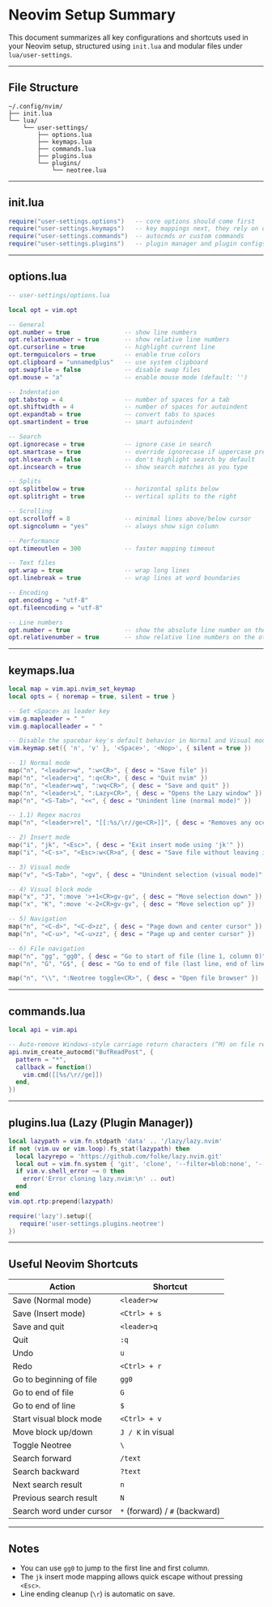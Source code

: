 # Neovim Setup Summary

This document summarizes all key configurations and shortcuts used in your Neovim setup, structured using `init.lua` and modular files under `lua/user-settings`.

---

## File Structure

```
~/.config/nvim/
├── init.lua
└── lua/
    └── user-settings/
        ├── options.lua
        ├── keymaps.lua
        ├── commands.lua
        ├── plugins.lua
        └── plugins/
            └── neotree.lua
```

---

## init.lua

```lua
require("user-settings.options")   -- core options should come first
require("user-settings.keymaps")   -- key mappings next, they rely on options sometimes
require("user-settings.commands")  -- autocmds or custom commands
require("user-settings.plugins")   -- plugin manager and plugin configs come last
```

---

## options.lua

```lua
-- user-settings/options.lua

local opt = vim.opt

-- General
opt.number = true               -- show line numbers
opt.relativenumber = true       -- show relative line numbers
opt.cursorline = true           -- highlight current line
opt.termguicolors = true        -- enable true colors
opt.clipboard = "unnamedplus"   -- use system clipboard
opt.swapfile = false            -- disable swap files
opt.mouse = "a"                 -- enable mouse mode (default: '')

-- Indentation
opt.tabstop = 4                 -- number of spaces for a tab
opt.shiftwidth = 4              -- number of spaces for autoindent
opt.expandtab = true            -- convert tabs to spaces
opt.smartindent = true          -- smart autoindent

-- Search
opt.ignorecase = true           -- ignore case in search
opt.smartcase = true            -- override ignorecase if uppercase present
opt.hlsearch = false            -- don't highlight search by default
opt.incsearch = true            -- show search matches as you type

-- Splits
opt.splitbelow = true           -- horizontal splits below
opt.splitright = true           -- vertical splits to the right

-- Scrolling
opt.scrolloff = 8               -- minimal lines above/below cursor
opt.signcolumn = "yes"          -- always show sign column

-- Performance
opt.timeoutlen = 300            -- faster mapping timeout

-- Text files
opt.wrap = true                 -- wrap long lines
opt.linebreak = true            -- wrap lines at word boundaries

-- Encoding
opt.encoding = "utf-8"
opt.fileencoding = "utf-8"

-- Line numbers
opt.number = true            	-- show the absolute line number on the current line
opt.relativenumber = true    	-- show relative line numbers on the other lines
```

---

## keymaps.lua

```lua
local map = vim.api.nvim_set_keymap
local opts = { noremap = true, silent = true }

-- Set <Space> as leader key
vim.g.mapleader = " "
vim.g.maplocalleader = " "

-- Disable the spacebar key's default behavior in Normal and Visual modes
vim.keymap.set({ 'n', 'v' }, '<Space>', '<Nop>', { silent = true })

-- 1) Normal mode
map("n", "<leader>w", ":w<CR>", { desc = "Save file" })
map("n", "<leader>q", ":q<CR>", { desc = "Quit nvim" })
map("n", "<leader>wq", ":wq<CR>", { desc = "Save and quit" })
map("n", "<leader>L", ":Lazy<CR>", { desc = "Opens the Lazy window" })
map("n", "<S-Tab>", "<<", { desc = "Unindent line (normal mode)" })

-- 1.1) Regex macros
map("n", "<leader>rel", "[[:%s/\r//ge<CR>]]", { desc = "Removes any occurrence of '\r' on files" })

-- 2) Insert mode
map("i", "jk", "<Esc>", { desc = "Exit insert mode using 'jk'" })
map("i", "<C-s>", "<Esc>:w<CR>a", { desc = "Save file without leaving insert mode" })

-- 3) Visual mode
map("v", "<S-Tab>", "<gv", { desc = "Unindent selection (visual mode)" })

-- 4) Visual block mode
map("x", "J", ":move '>+1<CR>gv-gv", { desc = "Move selection down" })
map("x", "K", ":move '<-2<CR>gv-gv", { desc = "Move selection up" })

-- 5) Navigation
map("n", "<C-d>", "<C-d>zz", { desc = "Page down and center cursor" })
map("n", "<C-u>", "<C-u>zz", { desc = "Page up and center cursor" })

-- 6) File navigation
map("n", "gg", "gg0", { desc = "Go to start of file (line 1, column 0)" })
map("n", "G", "G$", { desc = "Go to end of file (last line, end of line)" })

map("n", "\\", ":Neotree toggle<CR>", { desc = "Open file browser" })
```

---

## commands.lua

```lua
local api = vim.api

-- Auto-remove Windows-style carriage return characters (^M) on file read
api.nvim_create_autocmd("BufReadPost", {
  pattern = "*",
  callback = function()
    vim.cmd([[%s/\r//ge]])
  end,
})
```

---

## plugins.lua (Lazy (Plugin Manager))

```lua
local lazypath = vim.fn.stdpath 'data' .. '/lazy/lazy.nvim'
if not (vim.uv or vim.loop).fs_stat(lazypath) then
  local lazyrepo = 'https://github.com/folke/lazy.nvim.git'
  local out = vim.fn.system { 'git', 'clone', '--filter=blob:none', '--branch=stable', lazyrepo, lazypath }
  if vim.v.shell_error ~= 0 then
    error('Error cloning lazy.nvim:\n' .. out)
  end
end
vim.opt.rtp:prepend(lazypath)

require('lazy').setup({
   require('user-settings.plugins.neotree') 
})
```

---

## Useful Neovim Shortcuts

| Action                      | Shortcut                        |
|-----------------------------|---------------------------------|
| Save (Normal mode)          | `<leader>w`                     |
| Save (Insert mode)          | `<Ctrl> + s`                    |
| Save and quit               | `<leader>q`                     |
| Quit                        | `:q`                            |
| Undo                        | `u`                             |
| Redo                        | `<Ctrl> + r`                    |
| Go to beginning of file     | `gg0`                           |
| Go to end of file           | `G`                             |
| Go to end of line           | `$`                             |
| Start visual block mode     | `<Ctrl> + v`                    |
| Move block up/down          | `J / K` in visual               |
| Toggle Neotree              | `\`                             |
| Search forward              | `/text`                         |
| Search backward             | `?text`                         |
| Next search result          | `n`                             |
| Previous search result      | `N`                             |
| Search word under cursor    | `*` (forward) / `#` (backward)  |


---

## Notes

- You can use `gg0` to jump to the first line and first column.
- The `jk` insert mode mapping allows quick escape without pressing `<Esc>`.
- Line ending cleanup (`\r`) is automatic on save.
